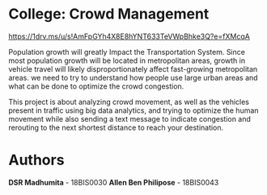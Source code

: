 # College: Crowd Management

https://1drv.ms/u/s!AmFpGYh4X8E8hYNT633TeVWpBhke3Q?e=fXMcqA
<br />

Population growth will greatly Impact the Transportation System. Since most population growth will be located in metropolitan areas, growth in vehicle travel will likely disproportionately affect fast-growing metropolitan areas. we need to try to understand how people use large urban areas and what can be done to optimize the crowd congestion.

This project is about analyzing crowd movement, as well as the vehicles present in traffic using big data analytics, and trying to optimize the human movement while also sending a text message to indicate congestion and rerouting to the next shortest distance to reach your destination.
<br />

# Authors

**DSR Madhumita** - 18BIS0030
**Allen Ben Philipose** - 18BIS0043